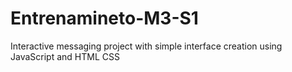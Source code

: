 # Entrenamineto-M3-S1
Interactive messaging project with simple interface creation using JavaScript and HTML CSS
